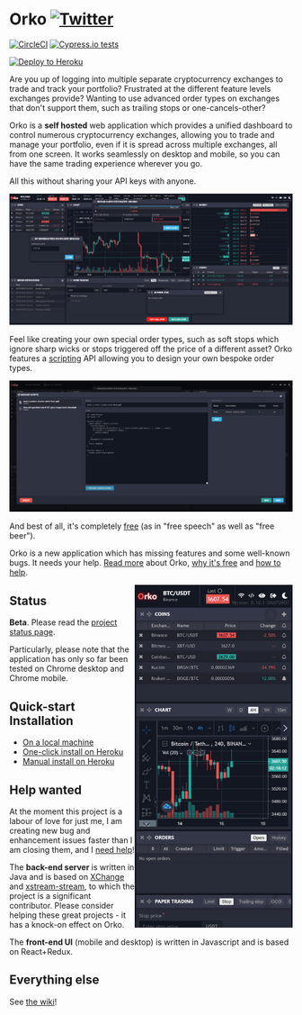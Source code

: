 # Orko [![Twitter](http://i.imgur.com/wWzX9uB.png)](https://twitter.com/orkotrading)

[![CircleCI](https://circleci.com/gh/badgerwithagun/orko/tree/master.svg?style=svg&circle-token=3e040c3e064daf7408b29df31c61af9c73ea862a)](https://circleci.com/gh/badgerwithagun/orko/tree/master)
[![Cypress.io tests](https://img.shields.io/badge/cypress.io-tests-green.svg?style=flat-square)](https://cypress.io)

[![Deploy to Heroku](https://www.herokucdn.com/deploy/button.svg)](https://heroku.com/deploy?template=https://github.com/badgerwithagun/orko)

Are you up of logging into multiple separate cryptocurrency exchanges to trade and track your portfolio? Frustrated at the different feature levels exchanges provide? Wanting to use advanced order types on exchanges that don't support them, such as trailing stops or one-cancels-other?

Orko is a **self hosted** web application which provides a unified dashboard to control numerous cryptocurrency exchanges, allowing you to trade and manage your portfolio, even if it is spread across multiple exchanges, all from one screen. It works seamlessly on desktop and mobile, so you can have the same trading experience wherever you go.

All this without sharing your API keys with anyone.  

![Screenshot](.github/app1.PNG)

Feel like creating your own special order types, such as soft stops which ignore sharp wicks or stops triggered off the price of a different asset?  Orko features a [scripting](https://github.com/badgerwithagun/orko/wiki/Scripting) API allowing you to design your own bespoke order types.

![Scripting UI](.github/scripting1.PNG)

And best of all, it's completely [free](https://www.fsf.org/about/what-is-free-software) (as in "free speech" as well as "free beer"). 

Orko is a new application which has missing features and some well-known bugs. It needs your help. [Read more](https://github.com/badgerwithagun/orko/wiki/Why-Orko) about Orko, [why it's free](https://github.com/badgerwithagun/orko/wiki/Financial-Support) and [how to help](https://github.com/badgerwithagun/orko/wiki/Project-status).

<img align="right" src=".github/mobile1.png" width="281" height="609"/>

## Status

**Beta**. Please read the [project status page](https://github.com/badgerwithagun/orko/wiki/Project-status).

Particularly, please note that the application has only so far been tested on Chrome desktop and Chrome mobile.

## Quick-start Installation

- [On a local machine](https://github.com/badgerwithagun/orko/wiki/Local-installation)
- [One-click install on Heroku](https://github.com/badgerwithagun/orko/wiki/One-click-installation-on-Heroku)
- [Manual install on Heroku](https://github.com/badgerwithagun/orko/wiki/Manual-installation-on-Heroku)

## Help wanted

At the moment this project is a labour of love for just me, I am creating new bug and enhancement issues faster than I am closing them, and I [need help](https://github.com/badgerwithagun/orko/issues/111)!

The **back-end server** is written in Java and is based on [XChange](https://github.com/knowm/XChange) and [xstream-stream](https://github.com/bitrich-info/xchange-stream), to which the project is a significant contributor. Please consider helping these great projects - it has a knock-on effect on Orko.

The **front-end UI** (mobile and desktop) is written in Javascript and is based on React+Redux.

## Everything else

See [the wiki](https://github.com/badgerwithagun/orko/wiki)!
